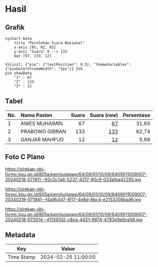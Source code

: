 # Hasil

## Grafik

```mermaid
xychart-beta
    title "Perolehan Suara Nasional"
    x-axis [01, 02, 03]
    y-axis "Suara" 0 --> 133
    bar [67, 133, 12]
```

```mermaid
%%{init: {"pie": {"textPosition": 0.5}, "themeVariables": {"pieOuterStrokeWidth": "5px"}} }%%
pie showData
    "1" : 67
    "2" : 133
    "3" : 12
```

## Tabel

| No. | Nama Paslon    | Suara | Suara (raw) | Persentase |
|:--- |:-------------- | -----:| -----------:| ----------:|
| 1   | ANIES MUHAIMIN | 67    | [67][p-1]   | 31,60      |
| 2   | PRABOWO GIBRAN | 133   | [133][p-2]  | 62,74      |
| 3   | GANJAR MAHFUD  | 12    | [12][p-3]   | 5,66       |


[p-1]: https://github.com/gigit-pemilu/pemilu-2024/blob/main/pilpres/hitung-suara/sub/64-kalimantan-timur/sub/09-penajam-paser-utara/sub/01-penajam/sub/1009-nipah-nipah/sub/007-tps/sub/paslon-1.txt
[p-2]: https://github.com/gigit-pemilu/pemilu-2024/blob/main/pilpres/hitung-suara/sub/64-kalimantan-timur/sub/09-penajam-paser-utara/sub/01-penajam/sub/1009-nipah-nipah/sub/007-tps/sub/paslon-2.txt
[p-3]: https://github.com/gigit-pemilu/pemilu-2024/blob/main/pilpres/hitung-suara/sub/64-kalimantan-timur/sub/09-penajam-paser-utara/sub/01-penajam/sub/1009-nipah-nipah/sub/007-tps/sub/paslon-3.txt

## Foto C Plano

https://sirekap-obj-formc.kpu.go.id/805a/pemilu/ppwp/64/09/01/10/09/6409011009007-20240218-071911--92c2c7a6-5237-4217-90c9-033afea42295.jpg

https://sirekap-obj-formc.kpu.go.id/805a/pemilu/ppwp/64/09/01/10/09/6409011009007-20240218-071941--f4a9b4d7-8f17-4e8d-8bc4-e2153208bad6.jpg

https://sirekap-obj-formc.kpu.go.id/805a/pemilu/ppwp/64/09/01/10/09/6409011009007-20240218-072014--411397d2-c8ca-4421-9974-4783e9e9ce58.jpg


## Metadata

| Key        | Value               |
| ---------- | ------------------- |
| Time Stamp | 2024-02-25 11:00:00 |



